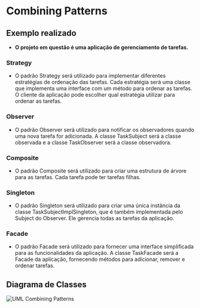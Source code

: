 # Combining Patterns

## Exemplo realizado
- <b>O projeto em questão é uma aplicação de gerenciamento de tarefas.</b> 

### Strategy
- O padrão Strategy será utilizado para implementar diferentes estratégias de ordenação das tarefas. Cada estratégia será uma classe que implementa uma interface com um método para ordenar as tarefas. O cliente da aplicação pode escolher qual estratégia utilizar para ordenar as tarefas.

### Observer
- O padrão Observer será utilizado para notificar os observadores quando uma nova tarefa for adicionada. A classe TaskSubject será a classe observada e a classe TaskObserver será a classe observadora.

### Composite
- O padrão Composite será utilizado para criar uma estrutura de árvore para as tarefas. Cada tarefa pode ter tarefas filhas.

### Singleton
- O padrão Singleton será utilizado para criar uma única instância da classe TaskSubjectImplSingleton, que é também implementada pelo Subject do Observer. Ele gerencia todas as tarefas da aplicação.

### Facade
- O padrão Facade será utilizado para fornecer uma interface simplificada para as funcionalidades da aplicação. A classe TaskFacade será a Facade da aplicação, fornecendo métodos para adicionar, remover e ordenar tarefas.

## Diagrama de Classes
![UML Combining Patterns]()
